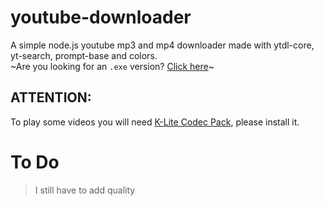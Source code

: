 # youtube-downloader
A simple node.js youtube mp3 and mp4 downloader made with ytdl-core, yt-search, prompt-base and colors.<br>
~Are you looking for an `.exe` version? <a href=https://github.com/Etzyy/youtube-downloader/tree/executable>Click here</a>~

## ATTENTION:
To play some videos you will need [K-Lite Codec Pack](http://files2.codecguide.com/K-Lite_Codec_Pack_1450_Basic.exe), please install it.

# To Do
> I still have to add quality
